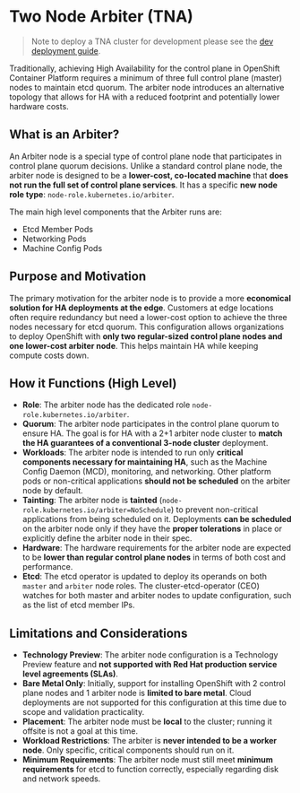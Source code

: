 # Two Node Arbiter (TNA)

> Note to deploy a TNA cluster for development please see the [dev deployment guide](../../deploy/openshift-clusters/README.md).

Traditionally, achieving High Availability for the control plane in OpenShift Container Platform requires a minimum of three full control plane (master) nodes to maintain etcd quorum. The arbiter node introduces an alternative topology that allows for HA with a reduced footprint and potentially lower hardware costs.

## What is an Arbiter?

An Arbiter node is a special type of control plane node that participates in control plane quorum decisions. Unlike a standard control plane node, the arbiter node is designed to be a **lower-cost, co-located machine** that **does not run the full set of control plane services**. It has a specific **new node role type**: `node-role.kubernetes.io/arbiter`.

The main high level components that the Arbiter runs are:

- Etcd Member Pods
- Networking Pods
- Machine Config Pods

## Purpose and Motivation

The primary motivation for the arbiter node is to provide a more **economical solution for HA deployments at the edge**. Customers at edge locations often require redundancy but need a lower-cost option to achieve the three nodes necessary for etcd quorum. This configuration allows organizations to deploy OpenShift with **only two regular-sized control plane nodes and one lower-cost arbiter node**. This helps maintain HA while keeping compute costs down.

## How it Functions (High Level)

- **Role**: The arbiter node has the dedicated role `node-role.kubernetes.io/arbiter`.
- **Quorum**: The arbiter node participates in the control plane quorum to ensure HA. The goal is for HA with a 2+1 arbiter node cluster to **match the HA guarantees of a conventional 3-node cluster** deployment.
- **Workloads**: The arbiter node is intended to run only **critical components necessary for maintaining HA**, such as the Machine Config Daemon (MCD), monitoring, and networking. Other platform pods or non-critical applications **should not be scheduled** on the arbiter node by default.
- **Tainting**: The arbiter node is **tainted** (`node-role.kubernetes.io/arbiter=NoSchedule`) to prevent non-critical applications from being scheduled on it. Deployments **can be scheduled** on the arbiter node only if they have the **proper tolerations** in place or explicitly define the arbiter node in their spec.
- **Hardware**: The hardware requirements for the arbiter node are expected to be **lower than regular control plane nodes** in terms of both cost and performance.
- **Etcd**: The etcd operator is updated to deploy its operands on both `master` and `arbiter` node roles. The cluster-etcd-operator (CEO) watches for both master and arbiter nodes to update configuration, such as the list of etcd member IPs.

## Limitations and Considerations

- **Technology Preview**: The arbiter node configuration is a Technology Preview feature and **not supported with Red Hat production service level agreements (SLAs)**.
- **Bare Metal Only**: Initially, support for installing OpenShift with 2 control plane nodes and 1 arbiter node is **limited to bare metal**. Cloud deployments are not supported for this configuration at this time due to scope and validation practicality.
- **Placement**: The arbiter node must be **local** to the cluster; running it offsite is not a goal at this time.
- **Workload Restrictions**: The arbiter is **never intended to be a worker node**. Only specific, critical components should run on it.
- **Minimum Requirements**: The arbiter node must still meet **minimum requirements** for etcd to function correctly, especially regarding disk and network speeds.
